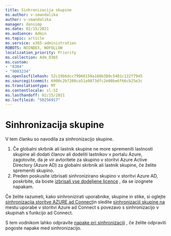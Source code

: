 ```yaml
---
title: Sinhronizacija skupine
ms.author: v-smandalika
author: v-smandalika
manager: dansimp
ms.date: 02/15/2021
ms.audience: Admin
ms.topic: article
ms.service: o365-administration
ROBOTS: NOINDEX, NOFOLLOW
localization_priority: Priority
ms.collection: Adm_O365
ms.custom:
- "8304"
- "9003234"
ms.openlocfilehash: 52c19b6dcc79968150a188b389c5481c122f7945
ms.sourcegitcommit: 6900c2b7208ca51a9873dfc2e00be6f66cb25e3c
ms.translationtype: MT
ms.contentlocale: sl-SI
ms.lasthandoff: 02/15/2021
ms.locfileid: "50256917"
---
```

# <a name="group-sync"></a>Sinhronizacija skupine

V tem članku so navodila za sinhronizacijo skupine.

1. Če globalni skrbnik ali lastnik skupine ne more spremeniti lastnosti skupine ali dodati članov ali dodeliti lastnikov v portalu Azure, zagotovite, da je vir avtoritete za skupino v storitvi Azure Active Directory (Azure AD) za globalni skrbnik ali lastnik skupine, če želite spremeniti skupino.
2. Preden poskusite izbrisati sinhronizirano skupino v storitvi Azure AD, poskrbite, da boste [izbrisali vse dodeljene licence](https://docs.microsoft.com/azure/active-directory/enterprise-users/licensing-group-advanced) , da se izognete napakam.

Če želite razumeti, kako sinhronizirati uporabnike, skupine in stike, si oglejte [sinhronizacija storitve AZURE ad Connect](https://docs.microsoft.com/azure/active-directory/hybrid/concept-azure-ad-connect-sync-user-and-contacts)in sledite [sinhronizaciji skupine na](https://docs.microsoft.com/azure/active-directory/hybrid/whatis-hybrid-identity?WT.mc_id=Portal-Microsoft_Azure_Support) mestu uporabe v storitvi Azure ad Connect s povezavo s sinhronizacijo v skupinah s funkcijo ad Connect.

S tem vodnikom lahko odpravite [napake pri sinhronizaciji](https://docs.microsoft.com/azure/active-directory/hybrid/tshoot-connect-sync-errors) , če želite odpraviti pogoste napake med sinhronizacijo.

